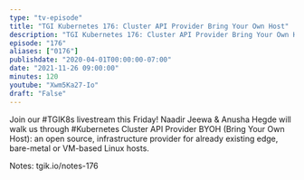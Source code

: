 ```yaml
---
type: "tv-episode"
title: "TGI Kubernetes 176: Cluster API Provider Bring Your Own Host"
description: "TGI Kubernetes 176: Cluster API Provider Bring Your Own Host"
episode: "176"
aliases: ["0176"]
publishdate: "2020-04-01T00:00:00-07:00"
date: "2021-11-26 09:00:00"
minutes: 120
youtube: "Xwm5Ka27-Io"
draft: "False"
---
```


Join our #TGIK8s livestream this Friday! Naadir Jeewa & Anusha Hegde will walk us through #Kubernetes Cluster API Provider BYOH (Bring Your Own Host): an open source, infrastructure provider for already existing edge, bare-metal or VM-based Linux hosts.

Notes: tgik.io/notes-176